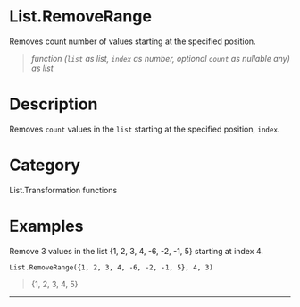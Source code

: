 ﻿# List.RemoveRange
Removes count number of values starting at the specified position.
> _function (<code>list</code> as list, <code>index</code> as number, optional <code>count</code> as nullable any) as list_
# Description 
Removes <code>count</code> values in the <code>list</code> starting at the specified position, <code>index</code>.

# Category 
List.Transformation functions
# Examples 
Remove 3 values in the list {1, 2, 3, 4, -6, -2, -1, 5} starting at index 4.
```
List.RemoveRange({1, 2, 3, 4, -6, -2, -1, 5}, 4, 3)
```
> {1, 2, 3, 4, 5}
***
